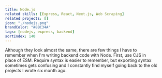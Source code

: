```yaml
---
title: Node.js
related skills: [Express, React, Next.js, Web Scraping]
related projects: []
icon: "./nodejs.png"
brandColor: "#8BC34A"
tags: [nodejs, express, backend]
sortIndex: 140
---
```


Although they look almost the same, there are few things I have to remember when I'm writing backend code with Node. First, use CJS in place of ESM. Require syntax is easier to remember, but exporting syntax sometimes gets confusing and I constantly find myself going back to the old projects I wrote six month ago.
